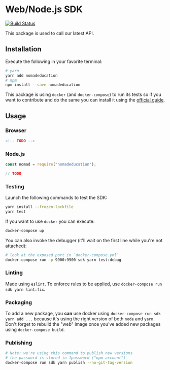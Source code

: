 # Web/Node.js SDK
[![Build Status](https://travis-ci.org/nomadeducation/nomadeducation-sdk-js.svg?branch=master)](https://travis-ci.org/nomadeducation/nomadeducation-sdk-js)

This package is used to call our latest API.

## Installation

Execute the following in your favorite terminal:
```bash
# yarn
yarn add nomadeducation
# npm
npm install --save nomadeducation
```

This package is using `docker` (and `docker-compose`) to run its tests so if you want to contribute and do the same you can install it using the [official guide](https://docs.docker.com/compose/install/).

## Usage

### Browser

```html
<!-- TODO -->
```

### Node.js

```js
const nomad = require("nomadeducation");

// TODO
```

### Testing

Launch the following commands to test the SDK:
```bash
yarn install --frozen-lockfile
yarn test
```

If you want to use `docker` you can execute:
```bash
docker-compose up
```


You can also invoke the debugger (it'll wait on the first line while you're not attached):
```bash
# look at the exposed port in `docker-compose.yml`
docker-compose run -p 9900:9900 sdk yarn test:debug
```

### Linting

Made using `eslint`. To enforce rules to be applied, use `docker-compose run sdk yarn lint:fix`.

### Packaging

To add a new package, you **can** use docker using `docker-compose run sdk yarn add ...`
because it's using the right version of both `node` and `yarn`.
Don't forget to rebuild the "web" image once you've added new packages using `docker-compose build`.

### Publishing

```bash
# Note: we're using this command to publish new versions
# the password is stored in 1password ("npm account")
docker-compose run sdk yarn publish --no-git-tag-version
```
